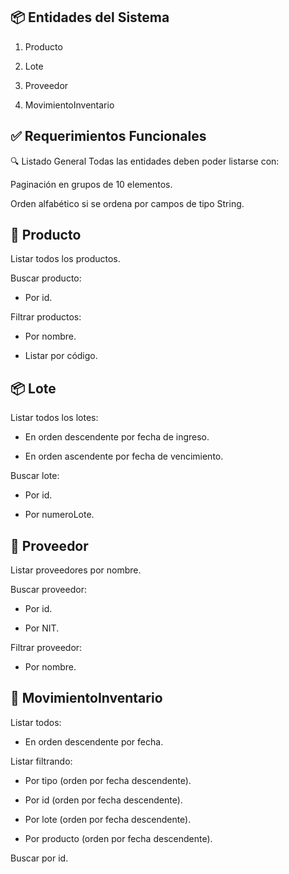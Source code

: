 ## 📦 Entidades del Sistema
1. Producto

2. Lote

3. Proveedor

4. MovimientoInventario

## ✅ Requerimientos Funcionales
🔍 Listado General
Todas las entidades deben poder listarse con:

Paginación en grupos de 10 elementos.

Orden alfabético si se ordena por campos de tipo String.

## 🧾 Producto
Listar todos los productos.

Buscar producto:

* Por id.

Filtrar productos:

* Por nombre.

* Listar por código.

## 📦 Lote
Listar todos los lotes:

* En orden descendente por fecha de ingreso.

* En orden ascendente por fecha de vencimiento.

Buscar lote:

* Por id.

* Por numeroLote.

## 🧍 Proveedor
Listar proveedores por nombre.

Buscar proveedor:

* Por id.

* Por NIT.

Filtrar proveedor:

* Por nombre.

## 🔁 MovimientoInventario
Listar todos:

* En orden descendente por fecha.

Listar filtrando:

* Por tipo (orden por fecha descendente).

* Por id (orden por fecha descendente).

* Por lote (orden por fecha descendente).

* Por producto (orden por fecha descendente).

Buscar por id.